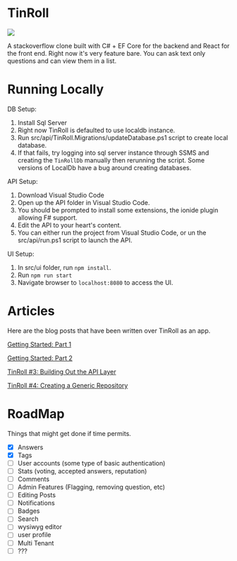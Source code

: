 # TinRoll

![](https://github.com/MorganW09/TinRoll/workflows/NET_Core_CI/badge.svg)

A stackoverflow clone built with C# + EF Core for the backend and React for the front end. Right now it's very feature bare. You can ask text only questions and can view them in a list. 


# Running Locally

DB Setup: 

1. Install Sql Server
2. Right now TinRoll is defaulted to use localdb instance. 
3. Run src/api/TinRoll.Migrations/updateDatabase.ps1 script to create local database.
4. If that fails, try logging into sql server instance through SSMS and creating the `TinRollDb` manually then rerunning the script. Some versions of LocalDb have a bug around creating databases.

API Setup:

1. Download Visual Studio Code
2. Open up the API folder in Visual Studio Code.
3. You should be prompted to install some extensions, the ionide plugin allowing F# support.
4. Edit the API to your heart's content.
5. You can either run the project from Visual Studio Code, or un the src/api/run.ps1 script to launch the API.

UI Setup:

1. In src/ui folder, run `npm install`.
2. Run `npm run start`
3. Navigate browser to `localhost:8080` to access the UI.

# Articles

Here are the blog posts that have been written over TinRoll as an app.

[Getting Started: Part 1](https://medium.com/p/blazor-ef-core-a-simple-web-app-part-1-3c54380cf69a?source=email-89d87dcc9e73--writer.postDistributed&sk=d959c0e17fb0f15e15eb58a47c88155c)

[Getting Started: Part 2](https://medium.com/@morgankenyon/blazor-ef-core-a-simple-web-app-part-2-705d2e8e5813)

[TinRoll #3: Building Out the API Layer](https://medium.com/@morgankenyon/tinroll-3-building-out-the-api-layer-e5a404d5fd64)

[TinRoll #4: Creating a Generic Repository](https://medium.com/@morgankenyon/tinroll-4-creating-a-generic-repository-9846c72e11ec)

# RoadMap

Things that might get done if time permits. 

- [x] Answers
- [x] Tags
- [ ] User accounts (some type of basic authentication)
- [ ] Stats (voting, accepted answers, reputation)
- [ ] Comments
- [ ] Admin Features (Flagging, removing question, etc)
- [ ] Editing Posts
- [ ] Notifications
- [ ] Badges
- [ ] Search
- [ ] wysiwyg editor
- [ ] user profile
- [ ] Multi Tenant
- [ ] ???
